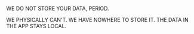 WE DO NOT STORE YOUR DATA, PERIOD.

WE PHYSICALLY CAN'T. WE HAVE NOWHERE TO STORE IT. THE DATA IN THE APP STAYS LOCAL. 
